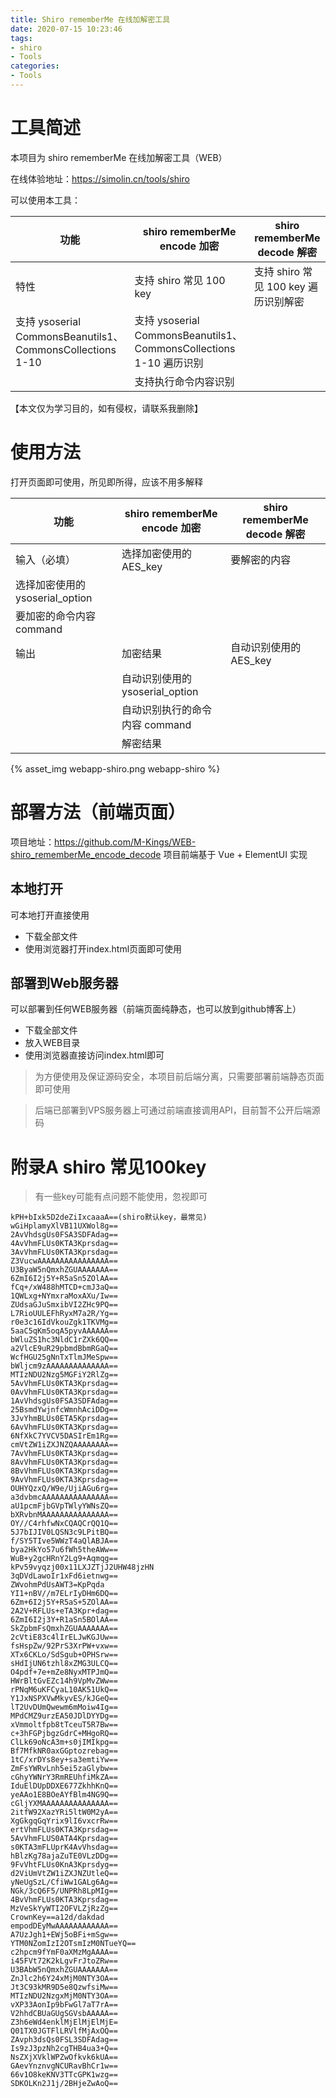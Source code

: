 ```yaml
---
title: Shiro rememberMe 在线加解密工具
date: 2020-07-15 10:23:46
tags:
- shiro
- Tools
categories:
- Tools
---
```


# 工具简述

本项目为 shiro rememberMe 在线加解密工具（WEB）

在线体验地址：https://simolin.cn/tools/shiro

可以使用本工具：

功能|shiro rememberMe encode 加密|shiro rememberMe decode 解密
---|---|---
特性|支持 shiro 常见 100 key|支持 shiro 常见 100 key 遍历识别解密
|支持 ysoserial CommonsBeanutils1、CommonsCollections 1-10|支持 ysoserial CommonsBeanutils1、CommonsCollections 1-10 遍历识别
||支持执行命令内容识别

【本文仅为学习目的，如有侵权，请联系我删除】
<!-- more -->

# 使用方法

打开页面即可使用，所见即所得，应该不用多解释

功能|shiro rememberMe encode 加密|shiro rememberMe decode 解密
---|---|---
输入（必填）|选择加密使用的 AES_key|要解密的内容
|选择加密使用的 ysoserial_option|
|要加密的命令内容 command|
输出|加密结果|自动识别使用的 AES_key
||自动识别使用的 ysoserial_option
||自动识别执行的命令内容 command
||解密结果

{% asset_img webapp-shiro.png webapp-shiro %}

# 部署方法（前端页面）

项目地址：https://github.com/M-Kings/WEB-shiro_rememberMe_encode_decode
项目前端基于 Vue + ElementUI 实现

## 本地打开

可本地打开直接使用

- 下载全部文件
- 使用浏览器打开index.html页面即可使用

## 部署到Web服务器

可以部署到任何WEB服务器（前端页面纯静态，也可以放到github博客上）

- 下载全部文件
- 放入WEB目录
- 使用浏览器直接访问index.html即可

> 为方便使用及保证源码安全，本项目前后端分离，只需要部署前端静态页面即可使用

> 后端已部署到VPS服务器上可通过前端直接调用API，目前暂不公开后端源码

# 附录A shiro 常见100key

> 有一些key可能有点问题不能使用，忽视即可

```
kPH+bIxk5D2deZiIxcaaaA==(shiro默认key，最常见)
wGiHplamyXlVB11UXWol8g==
2AvVhdsgUs0FSA3SDFAdag==
4AvVhmFLUs0KTA3Kprsdag==
3AvVhmFLUs0KTA3Kprsdag==
Z3VucwAAAAAAAAAAAAAAAA==
U3ByaW5nQmxhZGUAAAAAAA==
6ZmI6I2j5Y+R5aSn5ZOlAA==
fCq+/xW488hMTCD+cmJ3aQ==
1QWLxg+NYmxraMoxAXu/Iw==
ZUdsaGJuSmxibVI2ZHc9PQ==
L7RioUULEFhRyxM7a2R/Yg==
r0e3c16IdVkouZgk1TKVMg==
5aaC5qKm5oqA5pyvAAAAAA==
bWluZS1hc3NldC1rZXk6QQ==
a2VlcE9uR29pbmdBbmRGaQ==
WcfHGU25gNnTxTlmJMeSpw==
bWljcm9zAAAAAAAAAAAAAA==
MTIzNDU2Nzg5MGFiY2RlZg==
5AvVhmFLUs0KTA3Kprsdag==
0AvVhmFLUs0KTA3Kprsdag==
1AvVhdsgUs0FSA3SDFAdag==
25BsmdYwjnfcWmnhAciDDg==
3JvYhmBLUs0ETA5Kprsdag==
6AvVhmFLUs0KTA3Kprsdag==
6NfXkC7YVCV5DASIrEm1Rg==
cmVtZW1iZXJNZQAAAAAAAA==
7AvVhmFLUs0KTA3Kprsdag==
8AvVhmFLUs0KTA3Kprsdag==
8BvVhmFLUs0KTA3Kprsdag==
9AvVhmFLUs0KTA3Kprsdag==
OUHYQzxQ/W9e/UjiAGu6rg==
a3dvbmcAAAAAAAAAAAAAAA==
aU1pcmFjbGVpTWlyYWNsZQ==
bXRvbnMAAAAAAAAAAAAAAA==
OY//C4rhfwNxCQAQCrQQ1Q==
5J7bIJIV0LQSN3c9LPitBQ==
f/SY5TIve5WWzT4aQlABJA==
bya2HkYo57u6fWh5theAWw==
WuB+y2gcHRnY2Lg9+Aqmqg==
kPv59vyqzj00x11LXJZTjJ2UHW48jzHN
3qDVdLawoIr1xFd6ietnwg==
ZWvohmPdUsAWT3=KpPqda
YI1+nBV//m7ELrIyDHm6DQ==
6Zm+6I2j5Y+R5aS+5ZOlAA==
2A2V+RFLUs+eTA3Kpr+dag==
6ZmI6I2j3Y+R1aSn5BOlAA==
SkZpbmFsQmxhZGUAAAAAAA==
2cVtiE83c4lIrELJwKGJUw==
fsHspZw/92PrS3XrPW+vxw==
XTx6CKLo/SdSgub+OPHSrw==
sHdIjUN6tzhl8xZMG3ULCQ==
O4pdf+7e+mZe8NyxMTPJmQ==
HWrBltGvEZc14h9VpMvZWw==
rPNqM6uKFCyaL10AK51UkQ==
Y1JxNSPXVwMkyvES/kJGeQ==
lT2UvDUmQwewm6mMoiw4Ig==
MPdCMZ9urzEA50JDlDYYDg==
xVmmoltfpb8tTceuT5R7Bw==
c+3hFGPjbgzGdrC+MHgoRQ==
ClLk69oNcA3m+s0jIMIkpg==
Bf7MfkNR0axGGptozrebag==
1tC/xrDYs8ey+sa3emtiYw==
ZmFsYWRvLnh5ei5zaGlybw==
cGhyYWNrY3RmREUhfiMkZA==
IduElDUpDDXE677ZkhhKnQ==
yeAAo1E8BOeAYfBlm4NG9Q==
cGljYXMAAAAAAAAAAAAAAA==
2itfW92XazYRi5ltW0M2yA==
XgGkgqGqYrix9lI6vxcrRw==
ertVhmFLUs0KTA3Kprsdag==
5AvVhmFLUS0ATA4Kprsdag==
s0KTA3mFLUprK4AvVhsdag==
hBlzKg78ajaZuTE0VLzDDg==
9FvVhtFLUs0KnA3Kprsdyg==
d2ViUmVtZW1iZXJNZUtleQ==
yNeUgSzL/CfiWw1GALg6Ag==
NGk/3cQ6F5/UNPRh8LpMIg==
4BvVhmFLUs0KTA3Kprsdag==
MzVeSkYyWTI2OFVLZjRzZg==
CrownKey==a12d/dakdad
empodDEyMwAAAAAAAAAAAA==
A7UzJgh1+EWj5oBFi+mSgw==
YTM0NZomIzI2OTsmIzM0NTueYQ==
c2hpcm9fYmF0aXMzMgAAAA==
i45FVt72K2kLgvFrJtoZRw==
U3BAbW5nQmxhZGUAAAAAAA==
ZnJlc2h6Y24xMjM0NTY3OA==
Jt3C93kMR9D5e8QzwfsiMw==
MTIzNDU2NzgxMjM0NTY3OA==
vXP33AonIp9bFwGl7aT7rA==
V2hhdCBUaGUgSGVsbAAAAA==
Z3h6eWd4enklMjElMjElMjE=
Q01TX0JGTFlLRVlfMjAxOQ==
ZAvph3dsQs0FSL3SDFAdag==
Is9zJ3pzNh2cgTHB4ua3+Q==
NsZXjXVklWPZwOfkvk6kUA==
GAevYnznvgNCURavBhCr1w==
66v1O8keKNV3TTcGPK1wzg==
SDKOLKn2J1j/2BHjeZwAoQ==
```